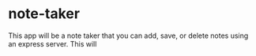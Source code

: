 # note-taker
This app will be a note taker that you can add, save, or delete notes using an express server. This will
